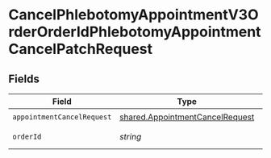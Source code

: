 # CancelPhlebotomyAppointmentV3OrderOrderIdPhlebotomyAppointmentCancelPatchRequest


## Fields

| Field                                                                                     | Type                                                                                      | Required                                                                                  | Description                                                                               |
| ----------------------------------------------------------------------------------------- | ----------------------------------------------------------------------------------------- | ----------------------------------------------------------------------------------------- | ----------------------------------------------------------------------------------------- |
| `appointmentCancelRequest`                                                                | [shared.AppointmentCancelRequest](../../../sdk/models/shared/appointmentcancelrequest.md) | :heavy_check_mark:                                                                        | N/A                                                                                       |
| `orderId`                                                                                 | *string*                                                                                  | :heavy_check_mark:                                                                        | Your Order ID.                                                                            |